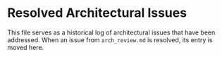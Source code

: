 # Resolved Architectural Issues

This file serves as a historical log of architectural issues that have been addressed.
When an issue from `arch_review.md` is resolved, its entry is moved here.
